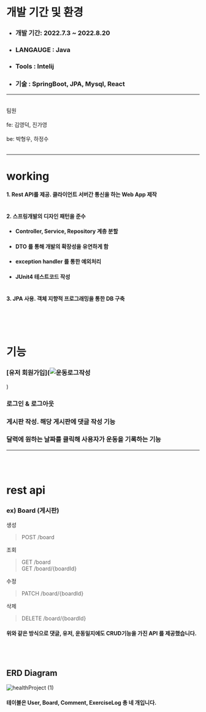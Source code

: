 
<br> 

# 개발 기간 및 환경
+ ### 개발 기간: 2022.7.3 ~ 2022.8.20
+ ### LANGAUGE : Java
+ ### Tools : Intelij
+ ### 기술 : SpringBoot, JPA, Mysql, React
---------------------------------
<br> 
팀원<br><br>
fe: 김영덕, 진가영<br><br>
be: 박형우, 하정수<br><br>

---------------------------------
# working
#### 1. Rest API를 제공. 클라이언트 서버간 통신을 하는 Web App 제작 <br><br>
#### 2. 스프링개발의 디자인 패턴을 준수 <br>
+ #### Controller, Service, Repository 계층 분할
+ #### DTO 를 통해 개발의 확장성을 유연하게 함
+ #### exception handler 를 통한 예외처리
+ #### JUnit4 테스트코드 작성 <br><br>
#### 3. JPA 사용. 객체 지향적 프로그래밍을 통한 DB 구축 <br><br>

<br><br>
# 기능
### [유저 회원가입](![운동로그작성](https://user-images.githubusercontent.com/85045177/216799711-15c01496-afb0-44d8-99a6-92a5993245aa.gif)
)
### 로그인 & 로그아웃
### 게시판 작성. 해당 게시판에 댓글 작성 기능
### 달력에 원하는 날짜를 클릭해 사용자가 운동을 기록하는 기능
---------------------------------
<br><br>
# rest api
### ex) Board (게시판) <br> 
생성  
> POST /board <br>

조회 
> GET /board <br>
  GET /board/{boardId} <br>
  
수정
> PATCH /board/{boardId} <br> 

삭제 
> DELETE /board/{boardId} <br> 

#### 위와 같은 방식으로 댓글, 유저, 운동일지에도 CRUD기능을 가진 API 를 제공했습니다.


<br><br>
## ERD Diagram
![healthProject (1)](https://user-images.githubusercontent.com/85045177/186178101-06fecd08-eed2-4867-bed4-2d861c06c32d.png) <br>
#### 테이블은 User, Board, Comment, ExerciseLog 총 네 개입니다.
